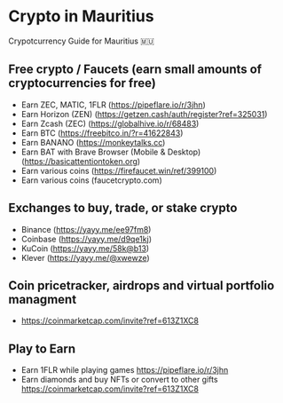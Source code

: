 # Crypto in Mauritius
Crypotcurrency Guide for Mauritius 🇲🇺

## Free crypto / Faucets (earn small amounts of cryptocurrencies for free)
- Earn ZEC, MATIC, 1FLR (https://pipeflare.io/r/3jhn)
- Earn Horizon (ZEN) (https://getzen.cash/auth/register?ref=325031)
- Earn Zcash (ZEC) (https://globalhive.io/r/68483)
- Earn BTC (https://freebitco.in/?r=41622843)
- Earn BANANO (https://monkeytalks.cc)
- Earn BAT with Brave Browser (Mobile & Desktop) (https://basicattentiontoken.org)
- Earn various coins (https://firefaucet.win/ref/399100)
- Earn various coins (faucetcrypto.com)

## Exchanges to buy, trade, or stake crypto
- Binance  (https://yayy.me/ee97fm8)
- Coinbase (https://yayy.me/d9qe1kj)
- KuCoin   (https://yayy.me/58k@b13)
- Klever   (https://yayy.me/@xwewze)

## Coin pricetracker, airdrops and virtual portfolio managment
- https://coinmarketcap.com/invite?ref=613Z1XC8

## Play to Earn
- Earn 1FLR while playing games https://pipeflare.io/r/3jhn
- Earn diamonds and buy NFTs or convert to other gifts https://coinmarketcap.com/invite?ref=613Z1XC8
